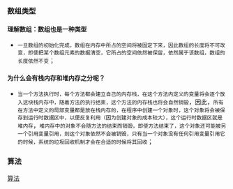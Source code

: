 ### 数组类型
#### 理解数组：数组也是一种类型
+ `一旦数组的初始化完成，数组在内存中所占的空间将被固定下来，因此数组的长度将不可改变，即使把某个数组元素的数据清空，它所占的空间依然被保留，依然属于该数组，数组的长度依然不变`；
#### 为什么会有栈内存和堆内存之分呢？
+ `当一个方法执行时，每个方法都会建立自己的内存栈，在这个方法内定义的变量将会逐个放入这块栈内存中，随着方法的执行结束，这个方法的内存栈也将会自然销毁`，因此，`所有在方法中定义的局部变量都是放在栈内存的，在程序中创建一个对象时，这个对象将会被保存到运行时数据区中，以便反复利用（因为创建对象的成本较大），这个运行时数据区就是堆内存`，`堆内存中的对象不会随方法的结束而销毁，即使方法结束了，这个对象还可能被另一个引用变量引用，则这个对象依然不会被销毁，只有当一个对象没有任何引用变量引用它的时候，系统的垃圾回收机制才会在合适的时候将其回收`；



### 算法
[算法](https://github.com/ningbaoqi/Java/blob/master/README-suanfa.md)
